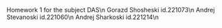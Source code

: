 Homework 1 for the subject DAS\n
Gorazd Shosheski id.221073\n
Andrej Stevanoski id.221060\n
Andrej Sharkoski id.221214\n
